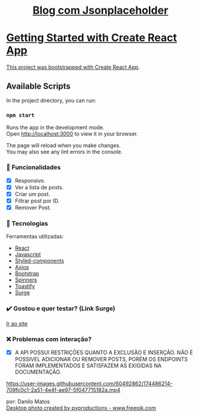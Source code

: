 <h1 align="center"> <a href='http://ten-juice.surge.sh/'>
  Blog com Jsonplaceholder
 </h1>
  
# Getting Started with Create React App

This project was bootstrapped with [Create React App](https://github.com/facebook/create-react-app).

## Available Scripts

In the project directory, you can run:

### `npm start`

Runs the app in the development mode.\
Open [http://localhost:3000](http://localhost:3000) to view it in your browser.

The page will reload when you make changes.\
You may also see any lint errors in the console.


### :iphone: Funcionalidades

- [x] Responsivo.
- [x] Ver a lista de posts.
- [x] Criar um post.
- [x] Filtrar post por ID.
- [x] Remover Post.

### :wrench: Tecnologias
<p>Ferramentas utilizadas:</p>

- [React](https://pt-br.reactjs.org/)
- [Javascript](https://www.javascript.com/)
- [Styled-components](https://styled-components.com/)
- [Axios](https://axios-http.com/docs/intro)
- [Bootstrap](https://https://getbootstrap.com)
- [Spinners](https://www.davidhu.io/react-spinners/)
- [Toastify](https://www.npmjs.com/package/react-toastify)
- [Surge](https://surge.sh/)

  
### ✔️ Gostou e quer testar? (Link Surge)

[Ir ao site](https://maddening-sheep.surge.sh)
  

### ❌ Problemas com interação?

- [x] A API POSSUI RESTRIÇÕES QUANTO A EXCLUSÃO E INSERÇÃO. NÃO É POSSIVEL ADICIONAR OU REMOVER POSTS, PORÉM OS ENDPOINTS FORAM IMPLEMENTADOS E SATISFAZEM AS EXIGIDAS NA DOCUMENTAÇÃO.


https://user-images.githubusercontent.com/60492862/174486214-709fc0c1-2a51-4e4f-ae97-5f047715182a.mp4
  
por: Danilo Matos </br>
<a href='https://www.freepik.com/photos/desktop'>Desktop photo created by pvproductions - www.freepik.com</a>


